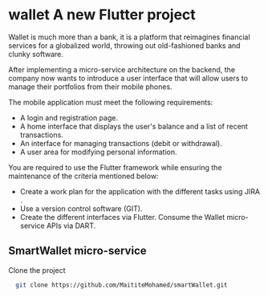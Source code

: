 #  wallet A new Flutter project

Wallet is much more than a bank, it is a platform that reimagines financial services for a globalized world, throwing out old-fashioned banks and clunky software.

After implementing a micro-service architecture on the backend, the company now wants to introduce a user interface that will allow users to manage their portfolios from their mobile phones.

The mobile application must meet the following requirements:

- A login and registration page.
- A home interface that displays the user's balance and a list of recent transactions.
- An interface for managing transactions (debit or withdrawal).
- A user area for modifying personal information.

You are required to use the Flutter framework while ensuring the maintenance of the criteria mentioned below:

- Create a work plan for the application with the different tasks using JIRA .
- Use a version control software (GIT).
- Create the different interfaces via Flutter.
  Consume the Wallet micro-service APIs via DART.


## SmartWallet micro-service

Clone the project

```bash
  git clone https://github.com/MaititeMohamed/smartWallet.git
```
